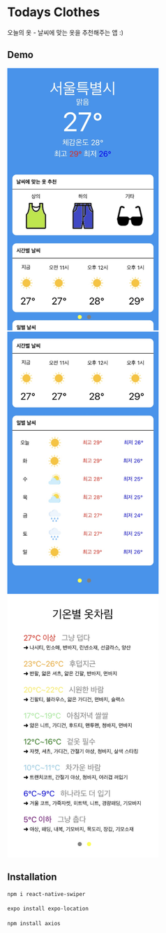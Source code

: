 # Todays Clothes

오늘의 옷 - 날씨에 맞는 옷을 추천해주는 앱 :)

## Demo

<img src="assets/1.jpeg" width="347" height="599">
<img src="assets/2.jpeg" width="347" height="599">
<img src="assets/3.jpeg" width="347" height="599">

## Installation

```bash
npm i react-native-swiper

expo install expo-location

npm install axios
```

